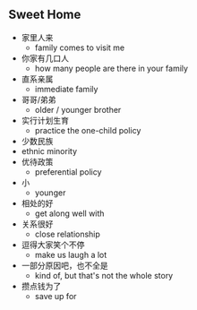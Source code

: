 ## Sweet Home

- 家里人来
  - family comes to visit me
- 你家有几口人
  - how many people are there in your family
- 直系亲属
  - immediate family
- 哥哥/弟弟
  - older / younger brother
- 实行计划生育
  - practice the one-child policy
-  少数民族
  - ethnic minority
- 优待政策
  - preferential policy
- 小
  - younger
- 相处的好
  - get along well with
- 关系很好
  - close relationship
- 逗得大家笑个不停
  - make us laugh a lot
- 一部分原因吧，也不全是
  - kind of, but that's not the whole story
- 攒点钱为了
  - save up for